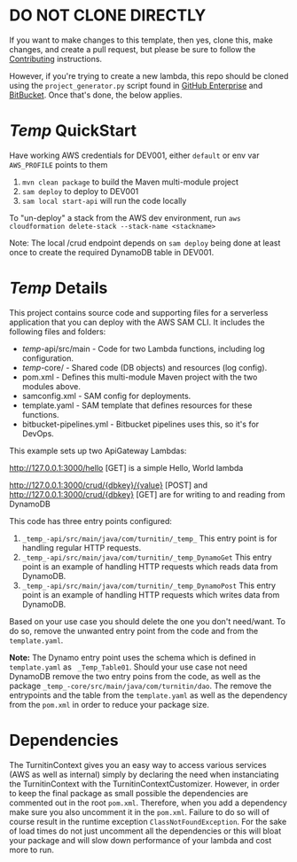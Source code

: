 # DO NOT CLONE DIRECTLY

If you want to make changes to this template, then yes, clone this, make changes, and create a pull request, but please be sure to follow the [Contributing](./CONTRIBUTING.md) instructions.

However, if you're trying to create a new lambda, this repo should be cloned using the `project_generator.py` script found in
[GitHub Enterprise](https://ghe.iparadigms.com/AppOps/project-generator.git) and [BitBucket](https://mromanini@bitbucket.org/examsoft/project-generator.git). Once that's done, the below applies.


# _Temp_ QuickStart

Have working AWS credentials for DEV001, either `default` or env var `AWS_PROFILE` points to them

1. `mvn clean package` to build the Maven multi-module project
2. `sam deploy` to deploy to DEV001
3. `sam local start-api` will run the code locally

To "un-deploy" a stack from the AWS dev environment, run `aws cloudformation delete-stack --stack-name <stackname>`

Note: The local /crud endpoint depends on `sam deploy` being done at least once
to create the required DynamoDB table in DEV001.

# _Temp_ Details

This project contains source code and supporting files for a serverless application that you can deploy with the AWS SAM
CLI. It includes the following files and folders:

- _temp_-api/src/main - Code for two Lambda functions, including log configuration.
- _temp_-core/ - Shared code (DB objects) and resources (log config).
- pom.xml - Defines this multi-module Maven project with the two modules above.
- samconfig.xml - SAM config for deployments.
- template.yaml - SAM template that defines resources for these functions.
- bitbucket-pipelines.yml - Bitbucket pipelines uses this, so it's for DevOps.

This example sets up two ApiGateway Lambdas:

http://127.0.0.1:3000/hello [GET] is a simple Hello, World lambda

http://127.0.0.1:3000/crud/{dbkey}/{value} [POST]
and
http://127.0.0.1:3000/crud/{dbkey} [GET]
are for writing to and reading from DynamoDB 

This code has three entry points configured:

1. `_temp_-api/src/main/java/com/turnitin/_temp_` This entry point is for handling regular HTTP requests.
2. `_temp_-api/src/main/java/com/turnitin/_temp_DynamoGet` This entry point is an example of handling HTTP requests which reads data from DynamoDB.
3. `_temp_-api/src/main/java/com/turnitin/_temp_DynamoPost` This entry point is an example of handling HTTP requests which writes data from DynamoDB.

Based on your use case you should delete the one you don't need/want.  To do so, remove the unwanted entry point from the code and from the `template.yaml`.  

**Note:** The Dynamo entry point uses the schema which is defined in `template.yaml` as ` _Temp_Table01`. Should your use case not need
DynamoDB remove the two entry poins from the code, as well as the package `_temp_-core/src/main/java/com/turnitin/dao`. The remove the entrypoints and the table from the `template.yaml` 
as well as the dependency from the `pom.xml` in order to reduce your package size. 

# Dependencies

The TurnitinContext gives you an easy way to access various services (AWS as well as internal) simply by declaring the need when instanciating the TurnitinContext with the
TurnitinContextCustomizer. However, in order to keep the final package as small possible the dependencies are commented out in the root `pom.xml`.  Therefore, when you
add a dependency make sure you also uncomment it in the `pom.xml`.  Failure to do so will of course result in the runtime exception `ClassNotFoundException`.  For the sake
of load times do not just uncomment all the dependencies or this will bloat your package and will slow down performance of your lambda and cost more to run.